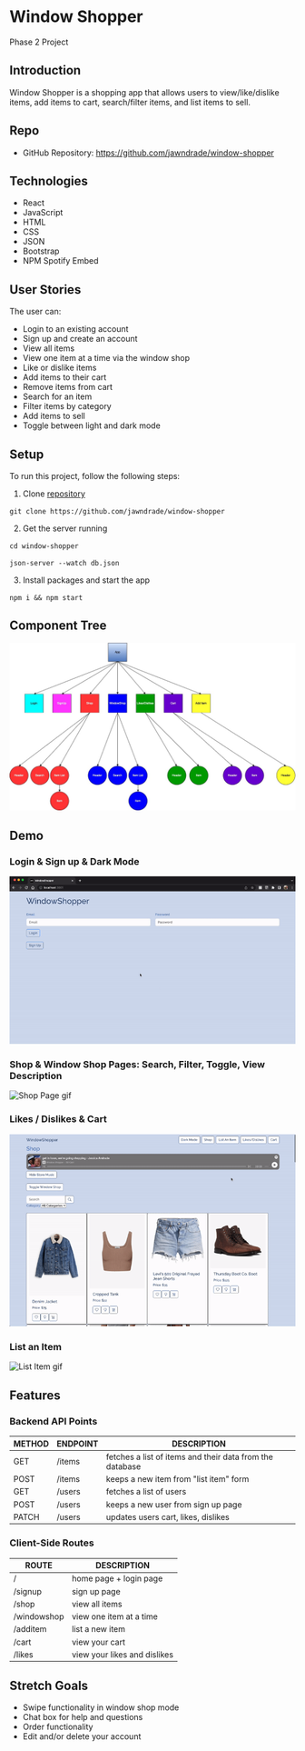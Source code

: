 # Window Shopper
Phase 2 Project

## Introduction
Window Shopper is a shopping app that allows users to view/like/dislike items, add items to cart, search/filter items, and list items to sell.

## Repo
* GitHub Repository: https://github.com/jawndrade/window-shopper

## Technologies
* React
* JavaScript
* HTML
* CSS
* JSON  
* Bootstrap
* NPM Spotify Embed

## User Stories
The user can:
* Login to an existing account
* Sign up and create an account
* View all items
* View one item at a time via the window shop
* Like or dislike items
* Add items to their cart
* Remove items from cart
* Search for an item
* Filter items by category
* Add items to sell
* Toggle between light and dark mode

## Setup
To run this project, follow the following steps:
1. Clone [repository](https://github.com/jawndrade/window-shopper)
```
git clone https://github.com/jawndrade/window-shopper
```
2. Get the server running
```
cd window-shopper
```
```
json-server --watch db.json
```
3. Install packages and start the app
```
npm i && npm start
```

## Component Tree
<img
  src="src/assets/component_tree.jpg"
  alt="Component Tree"
  title="Component Tree">

## Demo
### Login & Sign up & Dark Mode
<img
  src="src/assets/login_signup_darkmode.gif"
  alt="Login, Sign up, Dark Mode gif"
  title="Login, Sign up, Dark Mode">

### Shop & Window Shop Pages: Search, Filter, Toggle, View Description
<img
  src="src/assets/shop_windowshop.gif"
  alt="Shop Page gif"
  title="Shop Page">

### Likes / Dislikes & Cart
<img
  src="src/assets/likes_dislikes_cart.gif"
  alt="Likes / Dislikes gif"
  title="Likes / Dislikes">

### List an Item
<img
  src="src/assets/list an item.gif"
  alt="List Item gif"
  title="List Item">

## Features
### Backend API Points
METHOD | ENDPOINT | DESCRIPTION
------ | ---------| -----------
GET | /items | fetches a list of items and their data from the database
POST | /items | keeps a new item from "list item" form
GET | /users | fetches a list of users
POST | /users | keeps a new user from sign up page
PATCH | /users | updates users cart, likes, dislikes

### Client-Side Routes
ROUTE | DESCRIPTION
---------| -----------
/ | home page + login page
/signup | sign up page
/shop | view all items
/windowshop | view one item at a time
/additem | list a new item
/cart | view your cart
/likes | view your likes and dislikes

## Stretch Goals
* Swipe functionality in window shop mode
* Chat box for help and questions
* Order functionality
* Edit and/or delete your account
